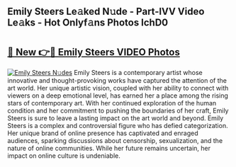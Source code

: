 ## Emily Steers Le𝚊ked N𝚞de - Part-lVV Video Le𝚊ks - Hot Onlyf𝚊ns Photos IchD0

# <h2><a href="http://ab38258.deff.icu/?id=Emily+Steers">🔗 New 👉🔴 Emily Steers VIDEO Photos</a></h2>

[![Emily Steers N𝚞des](https://i.imgur.com/rIISA9y.gif)](http://ab38258.deff.icu/?id=Emily+Steers)
Emily Steers is a contemporary artist whose innovative and thought-provoking works have captured the attention of the art world. Her unique artistic vision, coupled with her ability to connect with viewers on a deep emotional level, has earned her a place among the rising stars of contemporary art. With her continued exploration of the human condition and her commitment to pushing the boundaries of her craft, Emily Steers is sure to leave a lasting impact on the art world and beyond. Emily Steers is a complex and controversial figure who has defied categorization. Her unique brand of online presence has captivated and enraged audiences, sparking discussions about censorship, sexualization, and the nature of online communities. While her future remains uncertain, her impact on online culture is undeniable.
